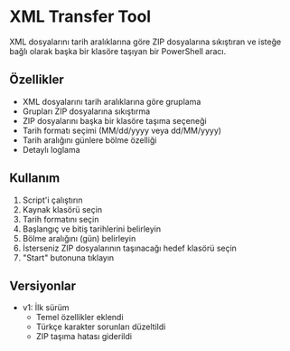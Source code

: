 # XML Transfer Tool

XML dosyalarını tarih aralıklarına göre ZIP dosyalarına sıkıştıran ve isteğe bağlı olarak başka bir klasöre taşıyan bir PowerShell aracı.

## Özellikler

- XML dosyalarını tarih aralıklarına göre gruplama
- Grupları ZIP dosyalarına sıkıştırma
- ZIP dosyalarını başka bir klasöre taşıma seçeneği
- Tarih formatı seçimi (MM/dd/yyyy veya dd/MM/yyyy)
- Tarih aralığını günlere bölme özelliği
- Detaylı loglama

## Kullanım

1. Script'i çalıştırın
2. Kaynak klasörü seçin
3. Tarih formatını seçin
4. Başlangıç ve bitiş tarihlerini belirleyin
5. Bölme aralığını (gün) belirleyin
6. İsterseniz ZIP dosyalarının taşınacağı hedef klasörü seçin
7. "Start" butonuna tıklayın

## Versiyonlar

- v1: İlk sürüm
  - Temel özellikler eklendi
  - Türkçe karakter sorunları düzeltildi
  - ZIP taşıma hatası giderildi 